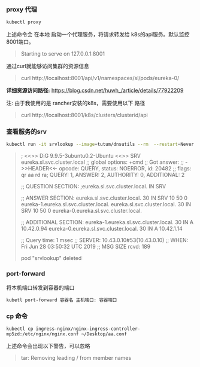



### proxy 代理

```bash
kubectl proxy 
```

上述命令会 在本地 启动一个代理服务，将请求转发给 k8s的api服务。默认监控 8001端口。

> Starting to serve on 127.0.0.1:8001

通过curl就能够访问集群的资源信息

> curl http://localhost:8001/api/v1/namespaces/sl/pods/eureka-0/

**详细资源访问路径:** https://blog.csdn.net/huwh_/article/details/77922209

注: 由于我使用的是 rancher安装的k8s，需要使用以下 路径

> curl http://localhost:8001/k8s/clusters/clusterid/api

### 查看服务的srv

```bash
kubectl run -it srvlookup --image=tutum/dnsutils --rm  --restart=Never -- dig SRV eureka.sl.svc.cluster.local
```

> ; <<>> DiG 9.9.5-3ubuntu0.2-Ubuntu <<>> SRV eureka.sl.svc.cluster.local
> ;; global options: +cmd
> ;; Got answer:
> ;; ->>HEADER<<- opcode: QUERY, status: NOERROR, id: 20482
> ;; flags: qr aa rd ra; QUERY: 1, ANSWER: 2, AUTHORITY: 0, ADDITIONAL: 2
>
> ;; QUESTION SECTION:
> ;eureka.sl.svc.cluster.local.	IN	SRV
>
> ;; ANSWER SECTION:
> eureka.sl.svc.cluster.local. 30	IN	SRV	10 50 0 eureka-1.eureka.sl.svc.cluster.local.
> eureka.sl.svc.cluster.local. 30	IN	SRV	10 50 0 eureka-0.eureka.sl.svc.cluster.local.
>
> ;; ADDITIONAL SECTION:
> eureka-1.eureka.sl.svc.cluster.local. 30 IN A	10.42.0.94
> eureka-0.eureka.sl.svc.cluster.local. 30 IN A	10.42.1.14
>
> ;; Query time: 1 msec
> ;; SERVER: 10.43.0.10#53(10.43.0.10)
> ;; WHEN: Fri Jun 28 03:50:32 UTC 2019
> ;; MSG SIZE  rcvd: 189
>
> pod "srvlookup" deleted

### port-forward

将本机端口转发到容器的端口

```
kubetl port-forward 容器名 主机端口: 容器端口
```

### cp 命令

```
kubectl cp ingress-nginx/nginx-ingress-controller-mp5zd:/etc/nginx/nginx.conf ~/Desktop/aa.conf
```

上述命令会出现以下警告，可以忽略

>  tar: Removing leading / from member names
